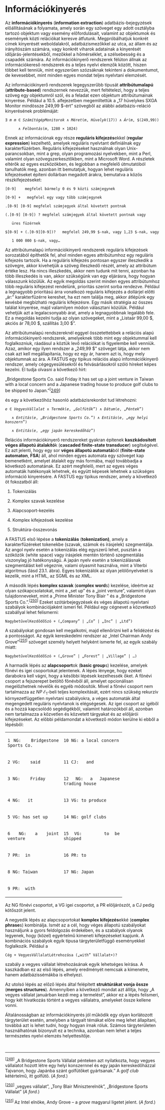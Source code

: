 <?xml version="1.0" encoding="UTF-8" standalone="no"?>

<html xmlns="http://www.w3.org/1999/xhtml"><head><meta name="generator" content="DocBook XSL Stylesheets V1.76.1"/></head><body><div class="section" title="Információkinyerés"><div class="titlepage"><div><div><h1 class="title"><a id="id775371"/>Információkinyerés</h1></div></div></div><p>Az <span class="strong"><strong>információkinyerés</strong></span> (<span class="strong"><strong>information extraction</strong></span>) adatbázis-bejegyzések előállításának a folyamata, amely során egy szöveget egy adott osztályba tartozó objektum vagy esemény előfordulásait, valamint az objektumok és események közti relációkat keresve átfutunk. Megpróbálhatjuk konkrét címek kinyerését weboldalakról, adatbázismezőkkel az utca, az állam és az irányítószám számára, vagy konkrét viharok adatainak a kinyerését időjárás-jelentésekből, mezőkkel a hőmérséklet, a szélsebesség és a csapadék számára. Az információkinyerő rendszerek félúton állnak az információkereső rendszerek és a teljes nyelvi elemzők között, hiszen többet kell tenniük, mint egyszerűen szózsáknak tekinteni a dokumentumot, de kevesebbet, mint minden egyes mondat teljes nyelvtani elemzését.</p><p>Az információkinyerő rendszerek legegyszerűbb típusát <span class="strong"><strong>attribútumalapú</strong></span> (<span class="strong"><strong>attribute-based</strong></span>) rendszernek nevezzük, mert feltételezi, hogy a teljes szöveg egy objektumról szól, és a feladat ezen objektum attribútumainak kinyerése. Például a 10.5. alfejezetben megemlítettük a „17 hüvelykes SXGA Monitor mindössze 249,99 $-ért” szövegből az alábbi adatbázis-reláció kinyerésének problémáját:</p><p><code class="code">∃ <em><span class="remark">m m </span></em>∈<em><span class="remark"> SzámítógépMonitorok</span></em> ∧ <em><span class="remark">Méret</span></em>(<em><span class="remark">m</span></em>, <em><span class="remark">Hüvelyk</span></em>(17)) ∧ <em><span class="remark">Ár</span></em>(<em><span class="remark">m</span></em>, $(249,99))</code></p><p><code class="code">      ∧ <em><span class="remark">Felbontás</span></em>(<em><span class="remark">m</span></em>, 1280 × 1024)</code></p><p>Ennek az információnak egy része <span class="strong"><strong>reguláris kifejezés</strong></span>ekkel (<span class="strong"><strong>regular expression</strong></span>) kezelhető, amelyek reguláris nyelvtant definiálnak egy karakterfüzérben. Reguláris kifejezéseket használnak olyan Unix-parancsokban, mint a grep, olyan programozási nyelvekben, mint a Perl, valamint olyan szövegszerkesztőkben, mint a Microsoft Word. A részletek eltérők az egyes eszközökben, és legjobban a megfelelő útmutatóból tanulhatók meg, azonban itt bemutatjuk, hogyan lehet reguláris kifejezéseket építeni dollárban megadott árakra, bemutatva a közös részkifejezéseket:</p><p><code class="code">[0-9]	megfelel bármely 0 és 9 közti számjegynek</code></p><p><code class="code">[0-9] +	megfelel egy vagy több számjegynek</code></p><p><code class="code">.[0-9] [0-9]	megfelel számjegyek által követett pontnak</code></p><p><code class="code">(.[0-9] [0-9]) ?	megfelel számjegyek által követett pontnak vagy </code></p><p><code class="code">	üres füzérnek</code></p><p><code class="code">$[0-9] + (.[0-9][0-9])?	megfelel 249,99 $-nak, vagy 1,23 $-nak, vagy</code></p><p><code class="code">	1 000 000 $-nak, vagy…</code></p><p>Az attribútumalapú információkinyerő rendszerek reguláris kifejezések sorozatából építhetők fel, ahol minden egyes attribútumhoz egy reguláris kifejezés tartozik. Ha a reguláris kifejezés pontosan egyszer illeszkedik a szövegre, akkor kivehetjük a szöveg illeszkedő részét, amely az attribútum értéke lesz. Ha nincs illeszkedés, akkor nem tudunk mit tenni, azonban ha több illeszkedés is van, akkor szükségünk van egy eljárásra, hogy hogyan válasszunk közülük. Az egyik megoldás szerint minden egyes attribútumhoz több reguláris kifejezést rendelünk, prioritás szerint sorba rendezve. Például a legnagyobb prioritású árra vonatkozó reguláris kifejezés a dollárjel előtti „ár:” karakterfüzérre kereshet, ha ezt nem találja meg, akkor átlépünk egy kevésbé megbízható reguláris kifejezésre. Egy másik stratégia az összes találat kinyerése, majd valamilyen módon választani közülük. Például vehetjük azt a legalacsonyabb árat, amely a legnagyobbnak legalább fele. Ez a megoldás kezelni tudja az olyan szövegeket, mint a „Listaár 99,00 $, akciós ár 78,00 $, szállítás 3,00 $”.</p><p>Az attribútumalapú rendszereknél eggyel összetettebbek a relációs alapú információkinyerő rendszerek, amelyeknek több mint egy objektummal kell foglalkozniuk, ráadásul a köztük levő relációkat is figyelembe kell venniük. Azaz, amikor egy ilyen rendszer a „249,99 $” szöveget látja, akkor nem csak azt kell megállapítania, hogy ez egy ár, hanem azt is, hogy mely objektumnak az ára. A FASTUS egy tipikus relációs alapú információkinyerő rendszer, amely cégegyesülésekről és felvásárlásokról szóló híreket képes kezelni. El tudja olvasni a következő hírt:</p><p>„Bridgestone Sports Co. said Friday it has set up a joint venture in Taiwan with a local concern and a Japanese trading house to produce golf clubs to be shipped to Japan.”<sup>[<a id="id775482" href="#ftn.id775482" class="footnote">249</a>]</sup></p><p>és egy a következőhöz hasonló adatbázisrekordot tud létrehozni:</p><p><code class="code"><em><span class="remark">e </span></em>∈ <em><span class="remark">VegyesVállalat </span></em>∧ <em><span class="remark">Termék</span></em>(<em><span class="remark">e</span></em>, „<em><span class="remark">Golfütők</span></em>”) ∧ <em><span class="remark">Dátum</span></em>(<em><span class="remark">e</span></em>, „<em><span class="remark">Péntek</span></em>”)</code></p><p><code class="code">   ∧ <em><span class="remark">Entitás</span></em>(<em><span class="remark">e</span></em>, „<em><span class="remark">Bridgestone Sports Co.</span></em>”) ∧ <em><span class="remark">Entitás</span></em>(<em><span class="remark">e</span></em>, „<em><span class="remark">egy</span></em> <em><span class="remark">helyi konszern</span></em>”)</code></p><p><code class="code">   ∧ <em><span class="remark">Entitás</span></em>(<em><span class="remark">e</span></em>, „<em><span class="remark">egy</span></em> <em><span class="remark">japán kereskedőház</span></em>”)</code></p><p>Relációs információkinyerő rendszereket gyakran építenek <span class="strong"><strong>kaszkádosított véges állapotú átalakító</strong></span>k (<span class="strong"><strong>cascaded finite-state transducer</strong></span>) segítségével. Ez azt jelenti, hogy egy sor <span class="strong"><strong>véges állapotú automatá</strong></span>ból (<span class="strong"><strong>finite-state automaton</strong></span>, <span class="strong"><strong>FSA</strong></span>) áll, ahol minden egyes automata egy szöveget kap bemenetként, amelyet átalakít egy más formába, majd továbbadja a következő automatának. Ez azért megfelelő, mert az egyes véges automaták hatékonyak lehetnek, és együtt képesek lehetnek a szükséges információ kinyerésére. A FASTUS egy tipikus rendszer, amely a következő öt fokozatból áll:</p><div class="orderedlist"><ol class="orderedlist"><li class="listitem"><p>Tokenizálás</p></li><li class="listitem"><p>Komplex szavak kezelése</p></li><li class="listitem"><p>Alapcsoport-kezelés</p></li><li class="listitem"><p>Komplex kifejezések kezelése</p></li><li class="listitem"><p>Struktúra-összevonás</p></li></ol></div><p>A FASTUS első lépése a <span class="strong"><strong>tokenizálás</strong></span> (<span class="strong"><strong>tokenization)</strong></span>, amely a karakterfüzéreket tokenekbe (szavak, számok és írásjelek) szegmentálja. Az angol nyelv esetén a tokenizálás elég egyszerű lehet, pusztán a szóközök (white space) vagy írásjelek mentén történő szegmentálás viszonylag jó hatékonyságú. A japán nyelv esetén a tokenizálásnak szegmentálást kell végeznie, valami olyasmit használva, mint a Viterbi algoritmus (lásd 23.1. ábra). Egyes tokenizálók az olyan jelölőnyelveket is kezelik, mint a HTML, az SGML és az XML.</p><p>A második lépés <span class="strong"><strong>komplex szavak</strong></span> (<span class="strong"><strong>complex word</strong></span>s) kezelése, ideértve az olyan szókapcsolatokat, mint a „set up” és a „joint venture”, valamint olyan tulajdonneveket, mint a „Prime Minister Tony Blair ” és a „Bridgestone Sports Co.”.<sup>[<a id="id775649" href="#ftn.id775649" class="footnote">250</a>]</sup> Ezeket szótárbejegyzések és véges állapotú nyelvtani szabályok kombinációjaként ismeri fel. Például egy cégnevet a közvetkező szabállyal lehet felismerni:</p><p><code class="code">NagybetűvelKezdődőSzó + („Company” | „Co” | „Inc” | „Ltd”)</code></p><p>A szabályokat gondosan kell megalkotni, majd ellenőrizni kell a felidézést és a pontosságot. Az egyik kereskedelmi rendszer az „Intel Chairman Andy Grove”<sup>[<a id="id775665" href="#ftn.id775665" class="footnote">251</a>]</sup> szöveget személy helyett helyként ismerte fel, az egyik szabály miatt:</p><p><code class="code">NagybetűvelKezdődőSzó + („Grove” | „Forest” | „Village” | …)</code></p><p>A harmadik lépés az <span class="strong"><strong>alapcsoport</strong></span>ok (<span class="strong"><strong>basic group</strong></span>s) kezelése, amelyek főnévi és igei csoportokat jelentenek. A lépés lényege, hogy ezeket darabokra kell vágni, hogy a későbbi lépések kezelhessék őket. A főnévi csoport a fejszerepet betöltő főnévből áll, amelyet opcionálisan megelőzhetnek névelők és egyéb módosítók. Mivel a főnévi csoport nem tartalmazza az <span class="emphasis"><em>NP</em></span> ℰ<sub>1</sub>-beli teljes komplexitását, ezért nincs szükség rekurzív környezetfüggetlen nyelvtani szabályokra, a véges automaták által megengedett reguláris nyelvtanok is elégségesek. Az igei csoport az igéből és a hozzá kapcsolódó segédigékből, valamint határozókból áll, azonban nem tartalmazza a közvetlen és közvetett tárgyakat és az elöljárói kifejezéseket. Az előbbi példamondat a következő módon kerülne ki ebből a lépésből:</p><div class="informaltable"><table border="0"><colgroup><col width="182.6pt" class="col1"/><col width="198.5pt" class="col2"/></colgroup><tbody><tr><td style="text-align: justify" valign="top"><p><code class="code">1 NG:	Bridgestone Sports Co.</code></p></td><td style="text-align: justify" valign="top"><p><code class="code">10 NG: a local concern</code></p></td></tr><tr><td style="text-align: justify" valign="top"><p><code class="code">2 VG:	said</code></p></td><td style="text-align: justify" valign="top"><p><code class="code">11 CJ:	and</code></p></td></tr><tr><td style="text-align: justify" valign="top"><p><code class="code">3 NG:	Friday</code></p></td><td style="text-align: justify" valign="top"><p><code class="code">12 NG:	a Japanese trading house</code></p></td></tr><tr><td style="text-align: justify" valign="top"><p><code class="code">4 NG:	it</code></p></td><td style="text-align: justify" valign="top"><p><code class="code">13 VG:	to produce</code></p></td></tr><tr><td style="text-align: justify" valign="top"><p><code class="code">5 VG:	has set up</code></p></td><td style="text-align: justify" valign="top"><p><code class="code">14 NG:	golf clubs</code></p></td></tr><tr><td style="text-align: justify" valign="top"><p><code class="code">6 NG:	a joint venture</code></p></td><td style="text-align: justify" valign="top"><p><code class="code">15 VG:	to be shipped</code></p></td></tr><tr><td style="text-align: justify" valign="top"><p><code class="code">7 PR:	in</code></p></td><td style="text-align: justify" valign="top"><p><code class="code">16 PR:	to</code></p></td></tr><tr><td style="text-align: justify" valign="top"><p><code class="code">8 NG:	Taiwan</code></p></td><td style="text-align: justify" valign="top"><p><code class="code">17 NG:	Japan</code></p></td></tr><tr><td style="text-align: justify" valign="top"><p><code class="code">9 PR:	with</code></p></td><td style="text-align: justify" valign="top"> </td></tr></tbody></table></div><p>Az NG főnévi csoportot, a VG igei csoportot, a PR elöljárószót, a CJ pedig kötőszót jelent.</p><p>A negyedik lépés az alapcsoportokat <span class="strong"><strong>komplex kifejezés</strong></span>ekké (<span class="strong"><strong>complex phrase</strong></span>s) kombinálja. Ismét az a cél, hogy véges állapotú szabályokat használjunk a gyors feldolgozás érdekében, és a szabályok olyanok legyenek, hogy (közel) egyértelmű kimeneti kifejezéseket kapjunk. A kombinációs szabályok egyik típusa tárgyterületfüggő eseményekkel foglalkozik. Például a</p><p><code class="code">Cég + VegyesVállalatLétrehozása („with” Vállalat+)?</code></p><p>szabály a vegyes vállalat létrehozásának egyik lehetséges leírása. A kaszkádban ez az első lépés, amely eredményét nemcsak a kimenetre, hanem adatbázissémákba is elhelyezi.</p><p>Az utolsó lépés az előző lépés által felépített <span class="strong"><strong>struktúrákat vonja össze</strong></span> (<span class="strong"><strong>merges structures</strong></span>). Amennyiben a következő mondat azt állítja, hogy „A vegyes vállalat januárban kezdi meg a termelést”, akkor ez a lépés felismeri, hogy két hivatkozás történt a vegyes vállalatra, amelyeket össze kellene vonni.</p><p>Általánosságban az információkinyerés jól működik egy olyan korlátozott tárgyterület esetén, amelyben a tárgyalt témákat előre meg lehet állapítani, továbbá azt is lehet tudni, hogy hogyan írnak róluk. Számos tárgyterületen használhatónak bizonyult ez a technika, azonban nem lehet a teljes természetes nyelvi elemzés helyettesítője.</p><div class="footnotes"><br/><hr/><div class="footnote"><p class="footnote text"><sup>[<a id="ftn.id775482" href="#id775482" class="para">249</a>] </sup> „A Bridgestone Sports Vállalat pénteken azt nyilatkozta, hogy vegyes vállalatot hozott létre egy helyi konszernnel és egy japán kereskedőházzal Tajvanon, hogy Japánba szánt golfütőket gyártsanak.” A <span class="emphasis"><em>golf club </em></span>kétértelmű, itt golfütő. (<span class="emphasis"><em>A ford.</em></span>)</p></div><div class="footnote"><p class="footnote text"><sup>[<a id="ftn.id775649" href="#id775649" class="para">250</a>] </sup> „vegyes vállalat”, „Tony Blair Miniszterelnök”, „Bridgestone Sports Vállalat” (<span class="emphasis"><em>A ford.</em></span>)</p></div><div class="footnote"><p class="footnote text"><sup>[<a id="ftn.id775665" href="#id775665" class="para">251</a>] </sup> Az Intel elnöke, Andy Grove – a <span class="emphasis"><em>grove </em></span>magyarul ligetet jelent. (<span class="emphasis"><em>A ford.</em></span>)</p></div></div></div></body></html>
